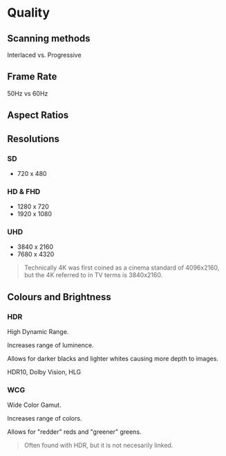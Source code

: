 # Quality

## Scanning methods

Interlaced vs. Progressive

## Frame Rate

50Hz vs 60Hz

## Aspect Ratios

## Resolutions

### SD

- 720 x 480

### HD & FHD

- 1280 x 720
- 1920 x 1080

### UHD

- 3840 x 2160
- 7680 x 4320

> Technically 4K was first coined as a cinema standard of 4096x2160, but the 4K referred to in TV terms is 3840x2160.

## Colours and Brightness

### HDR

High Dynamic Range.

Increases range of luminence.

Allows for darker blacks and lighter whites causing more depth to images.

HDR10, Dolby Vision, HLG

### WCG

Wide Color Gamut.

Increases range of colors.

Allows for "redder" reds and "greener" greens.

> Often found with HDR, but it is not necesarily linked. 

